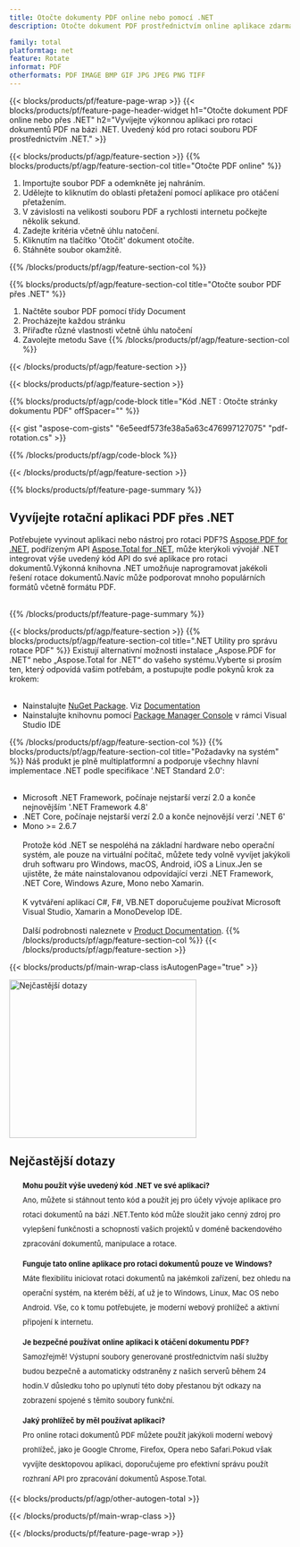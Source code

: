 ```yaml
---
title: Otočte dokumenty PDF online nebo pomocí .NET
description: Otočte dokument PDF prostřednictvím online aplikace zdarma. .NET API C# kód pro otáčení souborů PDF.

family: total
platformtag: net
feature: Rotate
informat: PDF
otherformats: PDF IMAGE BMP GIF JPG JPEG PNG TIFF
---
```

{{< blocks/products/pf/feature-page-wrap >}}
{{< blocks/products/pf/feature-page-header-widget h1="Otočte dokument PDF online nebo přes .NET" h2="Vyvíjejte výkonnou aplikaci pro rotaci dokumentů PDF na bázi .NET. Uvedený kód pro rotaci souboru PDF prostřednictvím .NET." >}}

{{< blocks/products/pf/agp/feature-section >}}
{{% blocks/products/pf/agp/feature-section-col title="Otočte PDF online" %}}

1. Importujte soubor PDF a odemkněte jej nahráním.
1. Udělejte to kliknutím do oblasti přetažení pomocí aplikace pro otáčení přetažením. 
1. V závislosti na velikosti souboru PDF a rychlosti internetu počkejte několik sekund.
1. Zadejte kritéria včetně úhlu natočení.
1. Kliknutím na tlačítko 'Otočit' dokument otočíte.
1. Stáhněte soubor okamžitě.

{{% /blocks/products/pf/agp/feature-section-col %}}

{{% blocks/products/pf/agp/feature-section-col title="Otočte soubor PDF přes .NET" %}}

1. Načtěte soubor PDF pomocí třídy Document
1. Procházejte každou stránku
1. Přiřaďte různé vlastnosti včetně úhlu natočení
1. Zavolejte metodu Save
{{% /blocks/products/pf/agp/feature-section-col %}}

{{< /blocks/products/pf/agp/feature-section >}}

{{< blocks/products/pf/agp/feature-section >}}

{{% blocks/products/pf/agp/code-block title="Kód .NET : Otočte stránky dokumentu PDF" offSpacer="" %}}

{{< gist "aspose-com-gists" "6e5eedf573fe38a5a63c476997127075" "pdf-rotation.cs" >}}

{{% /blocks/products/pf/agp/code-block %}}

{{< /blocks/products/pf/agp/feature-section >}}

{{% blocks/products/pf/feature-page-summary %}}

<h2>Vyvíjejte rotační aplikaci PDF přes .NET</h2>

Potřebujete vyvinout aplikaci nebo nástroj pro rotaci PDF?S [Aspose.PDF for .NET](https://products.aspose.com/pdf/cs/net/), podřízeným API [Aspose.Total for .NET](https://products.aspose.com/total/cs/net/), může kterýkoli vývojář .NET integrovat výše uvedený kód API do své aplikace pro rotaci dokumentů.Výkonná knihovna .NET umožňuje naprogramovat jakékoli řešení rotace dokumentů.Navíc může podporovat mnoho populárních formátů včetně formátu PDF.<br /><br />

{{% /blocks/products/pf/feature-page-summary %}}

{{< blocks/products/pf/agp/feature-section >}}
{{% blocks/products/pf/agp/feature-section-col title=".NET Utility pro správu rotace PDF" %}}
Existují alternativní možnosti instalace „Aspose.PDF for .NET“ nebo „Aspose.Total for .NET“ do vašeho systému.Vyberte si prosím ten, který odpovídá vašim potřebám, a postupujte podle pokynů krok za krokem:<br /><br />

- Nainstalujte [NuGet Package](https://www.nuget.org/packages/Aspose.PDF/). Viz [Documentation](https://docs.aspose.com/pdf/net/installation/#installing-asposepdf-for-net-through-nuget)
- Nainstalujte knihovnu pomocí [Package Manager Console](https://docs.aspose.com/pdf/net/installation/#install-package-using-the-package-manager-console) v rámci Visual Studio IDE

{{% /blocks/products/pf/agp/feature-section-col %}}
{{% blocks/products/pf/agp/feature-section-col title="Požadavky na systém" %}}
Náš produkt je plně multiplatformní a podporuje všechny hlavní implementace .NET podle specifikace '.NET Standard 2.0':<br /><br />

- Microsoft .NET Framework, počínaje nejstarší verzí 2.0 a konče nejnovějším '.NET Framework 4.8'
- .NET Core, počínaje nejstarší verzí 2.0 a konče nejnovější verzí '.NET 6'
- Mono >= 2.6.7
<br /><br />
Protože kód .NET se nespoléhá na základní hardware nebo operační systém, ale pouze na virtuální počítač, můžete tedy volně vyvíjet jakýkoli druh softwaru pro Windows, macOS, Android, iOS a Linux.Jen se ujistěte, že máte nainstalovanou odpovídající verzi .NET Framework, .NET Core, Windows Azure, Mono nebo Xamarin.<br /><br />
K vytváření aplikací C#, F#, VB.NET doporučujeme používat Microsoft Visual Studio, Xamarin a MonoDevelop IDE.
<br /><br />
Další podrobnosti naleznete v [Product Documentation](https://docs.aspose.com/pdf/net/system-requirements/).
{{% /blocks/products/pf/agp/feature-section-col %}}
{{< /blocks/products/pf/agp/feature-section >}}


{{< blocks/products/pf/main-wrap-class isAutogenPage="true" >}}

<style>.howtolist li{margin-right: 0!important;line-height: 26px;position: relative;margin-bottom: 10px;font-size: 13px;list-style-type: none;}</style>
<div class="col-md-12 tl bg-gray-dark howtolist section">
  <a class="anchor" name="faqpage"></a>
  <div class="container tl dflex" itemscope="" itemtype="https://schema.org/FAQPage">
      <div class="col-md-4 howtosectiongfx">
          <img class="social-panel-hide-on-mobile" src="https://www.groupdocs.cloud/templates/brand/images/groupdocs/conversion/groupdocs_conversion-brand.png" alt="Nejčastější dotazy" width="335" height="283">
      </div>
      <div class="howtosection col-md-8">
          <div>
              <h2>Nejčastější dotazy</h2>
              <ul>
                  <li itemscope="" itemprop="mainEntity" itemtype="https://schema.org/Question">
                      <div>
                          <span itemprop="name"><b>Mohu použít výše uvedený kód .NET ve své aplikaci?</b></span>
                      </div>
                      <div itemscope="" itemprop="acceptedAnswer" itemtype="https://schema.org/Answer">
                          <span itemprop="text">Ano, můžete si stáhnout tento kód a použít jej pro účely vývoje aplikace pro rotaci dokumentů na bázi .NET.Tento kód může sloužit jako cenný zdroj pro vylepšení funkčnosti a schopností vašich projektů v doméně backendového zpracování dokumentů, manipulace a rotace.</span>
                      </div>
                  </li>
                  <li itemscope="" itemprop="mainEntity" itemtype="https://schema.org/Question">
                      <div>
                          <span itemprop="name"><b>Funguje tato online aplikace pro rotaci dokumentů pouze ve Windows?</b></span>
                      </div>
                      <div itemscope="" itemprop="acceptedAnswer" itemtype="https://schema.org/Answer">
                          <span itemprop="text">Máte flexibilitu iniciovat rotaci dokumentů na jakémkoli zařízení, bez ohledu na operační systém, na kterém běží, ať už je to Windows, Linux, Mac OS nebo Android. Vše, co k tomu potřebujete, je moderní webový prohlížeč a aktivní připojení k internetu.</span>
                      </div>
                  </li>
                  <li itemscope="" itemprop="mainEntity" itemtype="https://schema.org/Question">
                      <div>
                          <span itemprop="name"><b>Je bezpečné používat online aplikaci k otáčení dokumentu PDF?</b></span>
                      </div>
                      <div itemscope="" itemprop="acceptedAnswer" itemtype="https://schema.org/Answer">
                          <span itemprop="text">Samozřejmě! Výstupní soubory generované prostřednictvím naší služby budou bezpečně a automaticky odstraněny z našich serverů během 24 hodin.V důsledku toho po uplynutí této doby přestanou být odkazy na zobrazení spojené s těmito soubory funkční.</span>
                      </div>
                  </li>                 
                  <li itemscope="" itemprop="mainEntity" itemtype="https://schema.org/Question">
                      <div>
                          <span itemprop="name"><b>Jaký prohlížeč by měl používat aplikaci?</b></span>
                      </div>
                      <div itemscope="" itemprop="acceptedAnswer" itemtype="https://schema.org/Answer">
                          <span itemprop="text">Pro online rotaci dokumentů PDF můžete použít jakýkoli moderní webový prohlížeč, jako je Google Chrome, Firefox, Opera nebo Safari.Pokud však vyvíjíte desktopovou aplikaci, doporučujeme pro efektivní správu použít rozhraní API pro zpracování dokumentů Aspose.Total.</span>
                      </div>
                  </li>
              </ul>
          </div>
      </div>
  </div>

{{< blocks/products/pf/agp/other-autogen-total >}}

{{< /blocks/products/pf/main-wrap-class >}}

{{< /blocks/products/pf/feature-page-wrap >}}